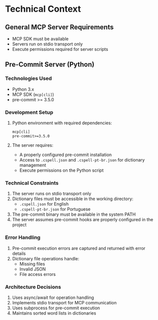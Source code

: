 # Technical Context

## General MCP Server Requirements
- MCP SDK must be available
- Servers run on stdio transport only
- Execute permissions required for server scripts

## Pre-Commit Server (Python)

### Technologies Used
- Python 3.x
- MCP SDK (`mcp[cli]`)
- pre-commit >= 3.5.0

### Development Setup
1. Python environment with required dependencies:
   ```
   mcp[cli]
   pre-commit>=3.5.0
   ```

2. The server requires:
   - A properly configured pre-commit installation
   - Access to `.cspell.json` and `.cspell-pt-br.json` for dictionary management
   - Execute permissions on the Python script

### Technical Constraints
1. The server runs on stdio transport only
2. Dictionary files must be accessible in the working directory:
   - `.cspell.json` for English
   - `.cspell-pt-br.json` for Portuguese
3. The pre-commit binary must be available in the system PATH
4. The server assumes pre-commit hooks are properly configured in the project

### Error Handling
1. Pre-commit execution errors are captured and returned with error details
2. Dictionary file operations handle:
   - Missing files
   - Invalid JSON
   - File access errors

### Architecture Decisions
1. Uses async/await for operation handling
2. Implements stdio transport for MCP communication
3. Uses subprocess for pre-commit execution
4. Maintains sorted word lists in dictionaries